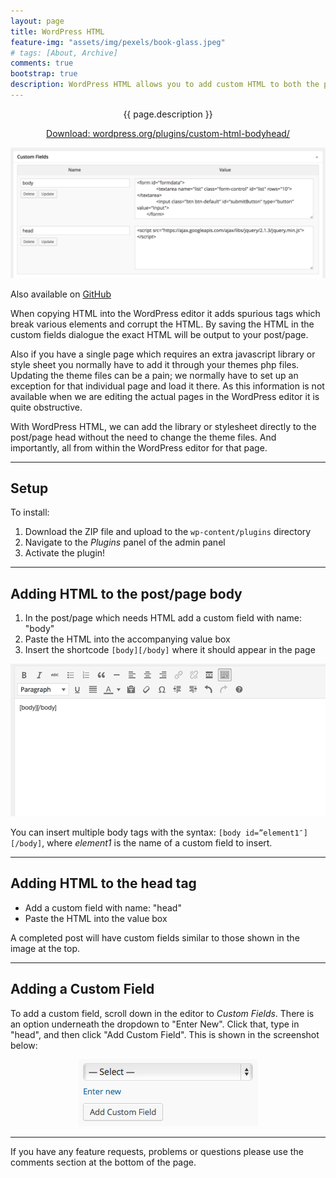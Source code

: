 ```yaml
---
layout: page
title: WordPress HTML
feature-img: "assets/img/pexels/book-glass.jpeg"
# tags: [About, Archive]
comments: true
bootstrap: true
description: WordPress HTML allows you to add custom HTML to both the post/page body and the head.
---
```


<p style="text-align: center;" class="lead">
	{{ page.description }}
</p>
<p style="text-align: center;">
	<a href="https://wordpress.org/plugins/custom-html-bodyhead/" class="btn btn-primary btn-lg"
		target="blank">Download: wordpress.org/plugins/custom-html-bodyhead/</a>
</p>

<div class="container-fluid">
	<div class="row justify-content-center">
		<div class="col-10">
			<p style="text-align: center;">
				<img src="/assets/img/wordpress/wordpress-html/screenshot-1.png" alt="Custom Fields"
					class="img-fluid img-thumbnail" />
			</p>
		</div>
	</div>
</div>

Also available on [GitHub](https://github.com/stanton119/wordpress-html-plugin)

When copying HTML into the WordPress editor it adds spurious tags which break various elements and corrupt the HTML. By
saving the HTML in the custom fields dialogue the exact HTML will be output to your post/page.

Also if you have a single page which requires an extra javascript library or style sheet you normally have to add it
through your themes php files. Updating the theme files can be a pain; we normally have to set up an exception for that
individual page and load it there. As this information is not available when we are editing the actual pages in the
WordPress editor it is quite obstructive.

With WordPress HTML, we can add the library or stylesheet directly to the post/page head without the need to change the
theme files. And importantly, all from within the WordPress editor for that page.

---

## Setup
To install:
1. Download the ZIP file and upload to the `wp-content/plugins` directory
1. Navigate to the _Plugins_ panel of the admin panel
1. Activate the plugin!

---

## Adding HTML to the post/page body
1. In the post/page which needs HTML add a custom field with name: "body"
2. Paste the HTML into the accompanying value box
3. Insert the shortcode `[body][/body]` where it should appear in the page

<div class="container-fluid">
	<div class="row justify-content-center">
		<div class="col-10">
			<p style="text-align: center;">
				<img src="/assets/img/wordpress/wordpress-html/screenshot-2.png" alt="Body tags" class="img-fluid img-thumbnail" />
			</p>
		</div>
	</div>
</div>

You can insert multiple body tags with the syntax: `[body id=”element1″][/body]`, where _element1_ is the name of a
custom field to insert.

---

## Adding HTML to the head tag
* Add a custom field with name: "head"
* Paste the HTML into the value box

A completed post will have custom fields similar to those shown in the image at the top.

---

## Adding a Custom Field

To add a custom field, scroll down in the editor to <em>Custom Fields</em>.&nbsp;There is an option underneath the
dropdown to "Enter New". Click that, type in "head", and then click "Add Custom Field". This is shown in the screenshot
below:

<div class="container-fluid">
	<div class="row justify-content-center">
		<div class="col-10">
			<p style="text-align: center;">
				<img src="/assets/img/wordpress/wordpress-html/screenshot-3.png" alt="Custom fields"
		class="img-fluid img-thumbnail" />
			</p>
		</div>
	</div>
</div>

---

If you have any feature requests, problems or questions please use the comments section at the bottom of the page.